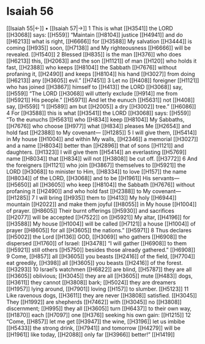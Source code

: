 # Isaiah 56
[[Isaiah 55|←]] • [[Isaiah 57|→]]
1 This is what [[H3541]] the LORD [[H3068]] says: [[H559]] “Maintain [[H8104]] justice [[H4941]] and do [[H6213]] what is right, [[H6666]] for [[H3588]] My salvation [[H3444]] is coming [[H935]] soon, [[H7138]] and My righteousness [[H6666]] will be revealed. [[H1540]] 
2 Blessed [[H835]] is the man [[H376]] who does [[H6213]] this, [[H2063]] and the son [[H1121]] of man [[H120]] who holds it fast, [[H2388]] who keeps [[H8104]] the Sabbath [[H7676]] without profaning it, [[H2490]] and keeps [[H8104]] his hand [[H3027]] from doing [[H6213]] any [[H3605]] evil.” [[H7451]] 
3 Let no [[H408]] foreigner [[H1121]] who has joined [[H3867]] himself to [[H413]] the LORD [[H3068]] say, [[H559]] “The LORD [[H3068]] will utterly exclude [[H914]] me from [[H5921]] His people.” [[H5971]] And let the eunuch [[H5631]] not [[H408]] say, [[H559]] “I [[H589]] am but [[H2005]] a dry [[H3002]] tree.” [[H6086]] 
4 For [[H3588]] this is what [[H3541]] the LORD [[H3068]] says: [[H559]] “To the eunuchs [[H5631]] who [[H834]] keep [[H8104]] My Sabbaths, [[H7676]] who choose [[H977]] what [[H834]] pleases Me [[H2654]] and hold fast [[H2388]] to My covenant— [[H1285]] 
5 I will give them, [[H5414]] in My house [[H1004]] and within My walls, [[H2346]] a memorial [[H3027]] and a name [[H8034]] better than [[H2896]] that of sons [[H1121]] and daughters. [[H1323]] I will give them [[H5414]] an everlasting [[H5769]] name [[H8034]] that [[H834]] will not [[H3808]] be cut off. [[H3772]] 
6 And the foreigners [[H1121]] who join [[H3867]] themselves to [[H5921]] the LORD [[H3068]] to minister to Him, [[H8334]] to love [[H157]] the name [[H8034]] of the LORD, [[H3068]] and to be [[H1961]] His servants— [[H5650]] all [[H3605]] who keep [[H8104]] the Sabbath [[H7676]] without profaning it [[H2490]] and who hold fast [[H2388]] to My covenant— [[H1285]] 
7 I will bring [[H935]] them to [[H413]] My holy [[H6944]] mountain [[H2022]] and make them joyful [[H8055]] in My house [[H1004]] of prayer. [[H8605]] Their burnt offerings [[H5930]] and sacrifices [[H2077]] will be accepted [[H7522]] on [[H5921]] My altar, [[H4196]] for [[H3588]] My house [[H1004]] will be called [[H7121]] a house [[H1004]] of prayer [[H8605]] for all [[H3605]] the nations.” [[H5971]] 
8 Thus declares [[H5002]] the Lord [[H136]] GOD, [[H3069]] who gathers [[H6908]] the dispersed [[H1760]] of Israel: [[H3478]] “I will gather [[H6908]] to them [[H5921]] still others [[H5750]] besides those already gathered.” [[H6908]] 
9 Come, [[H857]] all [[H3605]] you beasts [[H2416]] of the field, [[H7704]] eat greedily, [[H398]] all [[H3605]] you beasts [[H2416]] of the forest. [[H3293]] 
10 Israel’s watchmen [[H6822]] are blind, [[H5787]] they are all [[H3605]] oblivious; [[H3045]] they are all [[H3605]] mute [[H483]] dogs, [[H3611]] they cannot [[H3808]] bark; [[H5024]] they are dreamers [[H1957]] lying around, [[H7901]] loving [[H157]] to slumber. [[H5123]] 
11 Like ravenous dogs, [[H3611]] they are never [[H3808]] satisfied. [[H3045]] They [[H1992]] are shepherds [[H7462]] with [[H3045]] no [[H3808]] discernment; [[H995]] they all [[H3605]] turn [[H6437]] to their own way, [[H1870]] each [[H7097]] one [[H376]] seeking his own gain: [[H1215]] 
12 “Come, [[H857]] let me get [[H3947]] the wine, [[H3196]] let us imbibe [[H5433]] the strong drink, [[H7941]] and tomorrow [[H4279]] will be [[H1961]] like today, [[H2088]] only far [[H3966]] better!” [[H1419]] 
